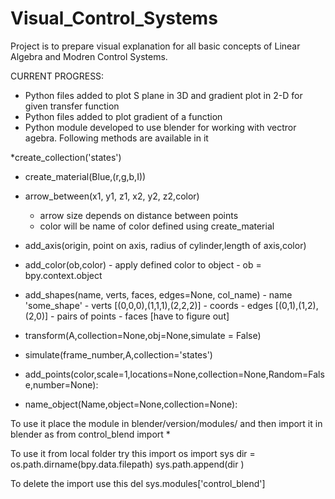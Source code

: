 # Visual_Control_Systems

Project is to prepare visual explanation for all basic concepts of Linear Algebra and Modren Control Systems.

CURRENT PROGRESS:
- Python files added to plot S plane in 3D and gradient plot in 2-D for given transfer function
- Python files added to plot gradient of a function
- Python module developed to use blender for working with vectror agebra. Following methods are available in it



*create_collection('states')
* create_material(Blue,(r,g,b,I))
* arrow_between(x1, y1, z1, x2, y2, z2,color) 
    - arrow size depends on distance between points
    - color will be name of color defined using create_material
* add_axis(origin, point on axis, radius of cylinder,length of axis,color)

* add_color(ob,color) - apply defined color to object
                    - ob = bpy.context.object
* add_shapes(name, verts, faces, edges=None, col_name)
                    - name 'some_shape'
                    - verts [(0,0,0),(1,1,1),(2,2,2)] - coords
                    - edges [(0,1),(1,2),(2,0)] - pairs of points
                    - faces [have to figure out]    
* transform(A,collection=None,obj=None,simulate = False)
* simulate(frame_number,A,collection='states')

* add_points(color,scale=1,locations=None,collection=None,Random=False,number=None):

* name_object(Name,object=None,collection=None):

To use it place the module in blender/version/modules/ and then import it in blender as
from control_blend import *

To use it from local folder try this
import os
import sys
dir = os.path.dirname(bpy.data.filepath)
sys.path.append(dir )

To delete the import use this
del sys.modules['control_blend']

